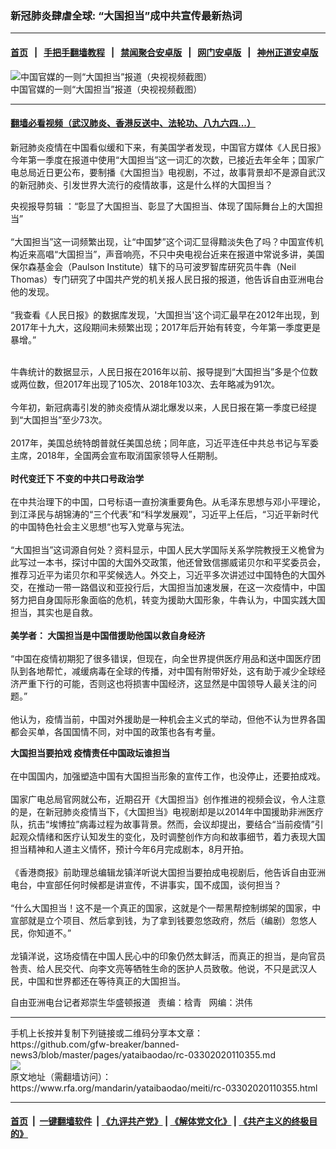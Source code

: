 ### 新冠肺炎肆虐全球: “大国担当”成中共宣传最新热词
------------------------

#### [首页](https://github.com/gfw-breaker/banned-news3/blob/master/README.md) &nbsp;&nbsp;|&nbsp;&nbsp; [手把手翻墙教程](https://github.com/gfw-breaker/guides/wiki) &nbsp;&nbsp;|&nbsp;&nbsp; [禁闻聚合安卓版](https://github.com/gfw-breaker/bn-android) &nbsp;&nbsp;|&nbsp;&nbsp; [网门安卓版](https://github.com/oGate2/oGate) &nbsp;&nbsp;|&nbsp;&nbsp; [神州正道安卓版](https://github.com/SzzdOgate/update) 



<div id="headerimg">
 <img alt="中国官媒的一则“大国担当”报道（央视视频截图）" src="https://www.rfa.org/mandarin/yataibaodao/meiti/rc-03302020110355.html/rc0330.jpg/image" title="中国官媒的一则“大国担当”报道（央视视频截图）"/>
 <div id="headerimgcontents">
  <div id="headerimgcaption">
   <span>
    中国官媒的一则“大国担当”报道（央视视频截图）
   </span>
   <!-- zoomattribute -->
  </div>
  <!-- headerimgcaption -->
 </div>
 <!-- headerimagecontents -->
</div>

<hr/>


#### [翻墙必看视频（武汉肺炎、香港反送中、法轮功、八九六四...）](https://github.com/gfw-breaker/banned-news3/blob/master/pages/link3.md)

<div id="storytext">
 <div>
  <div class="slot_header">
  </div>
 </div>
 <p>
  新冠肺炎疫情在中国看似缓和下来，有美国学者发现，中国官方媒体《人民日报》今年第一季度在报道中使用“大国担当”这一词汇的次数，已接近去年全年；国家广电总局近日更公布，要制播《大国担当》电视剧，不过，故事背景却不是源自武汉的新冠肺炎、引发世界大流行的疫情故事，这是什么样的大国担当？
 </p>
 <p>
  央视报导剪辑 ：“彰显了大国担当、彰显了大国担当、体现了国际舞台上的大国担当”
  <br/>
  <br/>
  “大国担当”这一词频繁出现，让“中国梦”这个词汇显得黯淡失色了吗？中国宣传机构近来高唱“大国担当”，声音响亮，不只中央电视台近来在报道中常说多讲，美国保尔森基金会（Paulson Institute）辖下的马可波罗智库研究员牛犇（Neil Thomas）专门研究了中国共产党的机关报人民日报的报道，他告诉自由亚洲电台他的发现。
  <br/>
  <br/>
  “我查看《人民日报》的数据库发现，'大国担当'这个词汇最早在2012年出现，到2017年十九大，这段期间未频繁出现；2017年后开始有转变，今年第一季度更是暴增。”
 </p>
 <p>
 </p>
 <p>
  <br/>
  牛犇统计的数据显示，人民日报在2016年以前、报导提到“大国担当”多是个位数或两位数，但2017年出现了105次、2018年103次、去年略减为91次。
  <br/>
  <br/>
  今年初，新冠病毒引发的肺炎疫情从湖北爆发以来，人民日报在第一季度已经提到“大国担当”至少73次。
  <br/>
  <br/>
  2017年，美国总统特朗普就任美国总统；同年底，习近平连任中共总书记与军委主席，2018年，全国两会宣布取消国家领导人任期制。
  <br/>
  <br/>
  <b>
   时代变迁下 不变的中共口号政治学
  </b>
  <br/>
  <br/>
  在中共治理下的中国，口号标语一直扮演重要角色。从毛泽东思想与邓小平理论，到江泽民与胡锦涛的“三个代表”和“科学发展观”，习近平上任后，“习近平新时代的中国特色社会主义思想“也写入党章与宪法。
  <br/>
  <br/>
  “大国担当”这词源自何处？资料显示，中国人民大学国际关系学院教授王义桅曾为此写过一本书，探讨中国的大国外交政策，他还曾致信挪威诺贝尔和平奖委员会，推荐习近平为诺贝尔和平奖候选人。外交上，习近平多次讲述过中国特色的大国外交，在推动一带一路倡议和亚投行后，大国担当加速发展，在这一次疫情中，中国努力把自身国际形象面临的危机，转变为援助大国形象，牛犇认为，中国实践大国担当，其实也是自救。
  <br/>
  <br/>
  <b>
   美学者： 大国担当是中国借援助他国以救自身经济
  </b>
  <br/>
  <br/>
  “中国在疫情初期犯了很多错误，但现在，向全世界提供医疗用品和送中国医疗团队到各地帮忙，减缓病毒在全球的传播，对中国有附带好处，这有助于减少全球经济严重下行的可能，否则这也将损害中国经济，这显然是中国领导人最关注的问题。”
  <br/>
  <br/>
  他认为，疫情当前，中国对外援助是一种机会主义式的举动，但他不认为世界各国都会买单，各国国情不同，对中国的政策也各有考量。
 </p>
 <p>
  <b>
   大国担当要拍戏 疫情责任中国政坛谁担当
  </b>
  <br/>
  <br/>
  在中国国内，加强塑造中国有大国担当形象的宣传工作，也没停止，还要拍成戏。
  <br/>
  <br/>
  国家广电总局官网就公布，近期召开《大国担当》创作推进的视频会议，令人注意的是，在新冠肺炎疫情当下，《大国担当》电视剧却是以2014年中国援助非洲医疗队，抗击“埃博拉”病毒过程为故事背景。然而，会议却提出，要结合“当前疫情”引起观众情绪和医疗认知发生的变化，及时调整创作方向和故事细节，着力表现大国担当精神和人道主义情怀，预计今年6月完成剧本，8月开拍。
  <br/>
  <br/>
  《香港商报》前助理总编辑龙镇洋听说大国担当要拍成电视剧后，他告诉自由亚洲电台，中宣部任何时候都是讲宣传，不讲事实，国不成国，谈何担当？
  <br/>
  <br/>
  “什么大国担当！这不是一个真正的国家，这就是个一帮黑帮控制绑架的国家，中宣部就是立个项目、然后拿到钱，为了拿到钱要忽悠政府，然后（编剧）忽悠人民，你知道不。”
  <br/>
  <br/>
  龙镇洋说，这场疫情在中国人民心中的印象仍然太鲜活，而真正的担当，是向官员咎责、给人民交代、向李文亮等牺牲生命的医护人员致敬。他说，不只是武汉人民，中国和世界都还在等待真正的大国担当。
 </p>
 <p>
 </p>
 <p>
  自由亚洲电台记者郑崇生华盛顿报道   责编：梒青   网编：洪伟
 </p>
</div>

<hr/>
手机上长按并复制下列链接或二维码分享本文章：<br/>
https://github.com/gfw-breaker/banned-news3/blob/master/pages/yataibaodao/rc-03302020110355.md <br/>
<a href='https://github.com/gfw-breaker/banned-news3/blob/master/pages/yataibaodao/rc-03302020110355.md'><img src='https://github.com/gfw-breaker/banned-news3/blob/master/pages/yataibaodao/rc-03302020110355.md.png'/></a> <br/>
原文地址（需翻墙访问）：https://www.rfa.org/mandarin/yataibaodao/meiti/rc-03302020110355.html


------------------------
#### [首页](https://github.com/gfw-breaker/banned-news3/blob/master/README.md) &nbsp;|&nbsp; [一键翻墙软件](https://github.com/gfw-breaker/nogfw/blob/master/README.md) &nbsp;| [《九评共产党》](https://github.com/gfw-breaker/9ping.md/blob/master/README.md#九评之一评共产党是什么) | [《解体党文化》](https://github.com/gfw-breaker/jtdwh.md/blob/master/README.md) | [《共产主义的终极目的》](https://github.com/gfw-breaker/gczydzjmd.md/blob/master/README.md)


<img src='http://gfw-breaker.win/banned-news3/pages/yataibaodao/rc-03302020110355.md' width='0px' height='0px'/>